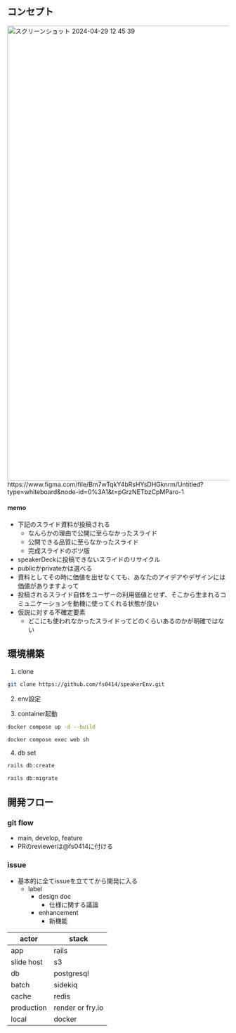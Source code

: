 ## コンセプト
<img width="1036" alt="スクリーンショット 2024-04-29 12 45 39" src="https://github.com/fs0414/speakerEnv/assets/76100848/973e96ab-f0b6-42ba-a2a1-4a559ba5a51f">
https://www.figma.com/file/Bm7wTqkY4bRsHYsDHGknrm/Untitled?type=whiteboard&node-id=0%3A1&t=pGrzNETbzCpMParo-1

#### memo
- 下記のスライド資料が投稿される
    - なんらかの理由で公開に至らなかったスライド
    - 公開できる品質に至らなかったスライド
    - 完成スライドのボツ版
- speakerDeckに投稿できないスライドのリサイクル
- publicかprivateかは選べる
- 資料としてその時に価値を出せなくても、あなたのアイデアやデザインには価値がありますよって
- 投稿されるスライド自体をユーザーの利用価値とせず、そこから生まれるコミュニケーションを動機に使ってくれる状態が良い
- 仮説に対する不確定要素
  - どこにも使われなかったスライドってどのくらいあるのかが明確ではない 

## 環境構築
1. clone
```zsh
git clone https://github.com/fs0414/speakerEnv.git
```

2. env設定
    
3. container起動
```zsh
docker compose up -d --build

docker compose exec web sh
```

4. db set
```zsh
rails db:create

rails db:migrate
```

## 開発フロー
### git flow
- main, develop, feature
- PRのreviewerは@fs0414に付ける

### issue
- 基本的に全てissueを立ててから開発に入る
  - label
    - design doc
      - 仕様に関する議論
    - enhancement
      - 新機能


| actor | stack |
| ---- | ---- |
| app | rails |
| slide host | s3 |
| db | postgresql |
| batch | sidekiq |
| cache | redis |
| production | render or fry.io |
| local | docker |
